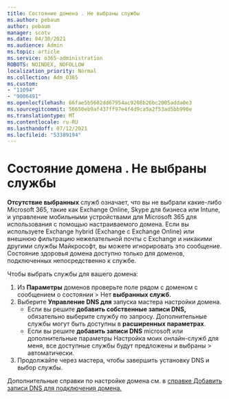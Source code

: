 ```yaml
---
title: Состояние домена . Не выбраны службы
ms.author: pebaum
author: pebaum
manager: scotv
ms.date: 04/30/2021
ms.audience: Admin
ms.topic: article
ms.service: o365-administration
ROBOTS: NOINDEX, NOFOLLOW
localization_priority: Normal
ms.collection: Adm_O365
ms.custom:
- "11094"
- "9006491"
ms.openlocfilehash: 66fae5b5602dd67954ac9208b26bc2005adda0e3
ms.sourcegitcommit: 56650eb9af437ff97e4f4d9ca5a2f53ad5bb990e
ms.translationtype: MT
ms.contentlocale: ru-RU
ms.lasthandoff: 07/12/2021
ms.locfileid: "53389194"
---
```

# <a name="domain-status---no-services-selected"></a>Состояние домена . Не выбраны службы

**Отсутствие выбранных** служб означает, что вы не выбрали какие-либо Microsoft 365, такие как Exchange Online, Skype для бизнеса или Intune, и управление мобильными устройствами для Microsoft 365 для использования с помощью настраиваемого домена. Если вы используете Exchange hybrid (Exchange с Exchange Online) или внешнюю фильтрацию нежелательной почты с Exchange и никакими другими службы Майкрософт, вы можете игнорировать это сообщение. Состояние здоровья домена доступно только для доменов, подключенных непосредственно к службе.

Чтобы выбрать службы для вашего домена:

1. Из **Параметры** доменов проверьте поле рядом с доменом с сообщением о состоянии  >  [](https://admin.microsoft.com/Adminportal/Home)Нет **выбранных служб.**
1. Выберите **Управление DNS для** запуска мастера настройки домена.
    - Если вы решите **добавить собственные записи DNS,** обязательно выберите службу по запросу. Дополнительные службы могут быть доступны в **расширенных параметрах**.
    - Если вы решите **добавить записи DNS** microsoft или дополнительные параметры Настройка моих онлайн-служб для меня, все доступные службы будут предложены и выбраны  >   автоматически.
1. Продолжайте через мастера, чтобы завершить установку DNS и выбор службы.
 
Дополнительные справки по настройке домена см. в [справке Добавить записи DNS для подключения домена.](/microsoft-365/admin/get-help-with-domains/create-dns-records-at-any-dns-hosting-provider)

